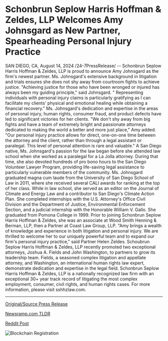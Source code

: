# Schonbrun Seplow Harris Hoffman & Zeldes, LLP Welcomes Amy Johnsgard as New Partner, Spearheading Personal Injury Practice

SAN DIEGO, CA, August 14, 2024 /24-7PressRelease/ -- Schonbrun Seplow Harris Hoffman & Zeldes, LLP is proud to announce Amy Johnsgard as the firm's newest partner. Ms. Johnsgard's extensive background in litigation and trials ensures she does not shy away from courtroom fights to achieve justice.  "Achieving justice for those who have been wronged or injured has always been my guiding principle," said Johnsgard. " Representing individuals with personal injury claims is particularly gratifying as I can facilitate my clients' physical and emotional healing while obtaining a financial recovery."  Ms. Johnsgard's dedication and expertise in the areas of personal injury, human rights, consumer fraud, and product defects have led to significant victories for her clients.  "We don't shy away from big fights and have a team of extremely bright and passionate attorneys dedicated to making the world a better and more just place," Amy added. "Our personal injury practice allows for direct, one-on-one time between the attorney and the client, rather than through a legal assistant or paralegal. This level of personal attention is rare and valuable."  A San Diego native, Ms. Johnsgard's passion for the law began before she attended law school when she worked as a paralegal for a La Jolla attorney. During that time, she also devoted hundreds of pro bono hours to the San Diego Volunteer Lawyer Program, providing life-saving legal assistance to particularly vulnerable members of the community.  Ms. Johnsgard graduated magna cum laude from the University of San Diego School of Law in 2011, where she received several CALI awards for ranking at the top of her class. While in law school, she served as an editor on the Journal of Climate and Energy Law and a contributor to San Diego's Climate Action Plan. She completed internships with the U.S. Attorney's Office Civil Division and the Department of Justice, Environmental Enforcement Section, and a judicial internship with the Honorable William V. Gallo. She graduated from Pomona College in 1999. Prior to joining Schonbrun Seplow Harris Hoffman & Zeldes, she was an associate at Wood Smith Henning & Berman, LLP, then a Partner at Coast Law Group, LLP.  "Amy brings a wealth of knowledge and experience in both litigation and personal injury. We are thrilled to welcome her to our uniquely powerful team and to expand our firm's personal injury practice," said Partner Helen Zeldes.  Schoubrun Seplow Harris Hoffman & Zeldes, LLP recently promoted two exceptional attorneys, Joshua A. Fields and John Washington, to partners to grow its leadership team. Fields, a seasoned complex litigation and appellate attorney, and Washington, an international human rights law expert, demonstrate dedication and expertise in the legal field.  Schonbrun Seplow Harris Hoffman & Zeldes, LLP is a nationally recognized law firm with an exceptional 30+ year track record of litigating the most complex employment, consumer, civil rights, and human rights cases. For more information, please visit sshhzlaw.com. 

---

[Original/Source Press Release](https://www.24-7pressrelease.com/press-release/513357/schonbrun-seplow-harris-hoffman-zeldes-llp-welcomes-amy-johnsgard-as-new-partner-spearheading-personal-injury-practice)
                    

[Newsramp.com TLDR](None) 



[Reddit Post](https://www.reddit.com/r/Leadership_Management/comments/1erv9ce/amy_johnsgard_joins_schonbrun_seplow_harris/) 



![Blockchain Registration](https://cdn.newsramp.app/24-7PressRelease/qrcode/248/14/knob96gC.webp)